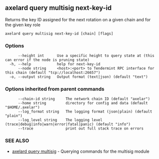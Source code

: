 ## axelard query multisig next-key-id

Returns the key ID assigned for the next rotation on a given chain and for the given key role

```
axelard query multisig next-key-id [chain] [flags]
```

### Options

```
      --height int      Use a specific height to query state at (this can error if the node is pruning state)
  -h, --help            help for next-key-id
      --node string     <host>:<port> to Tendermint RPC interface for this chain (default "tcp://localhost:26657")
  -o, --output string   Output format (text|json) (default "text")
```

### Options inherited from parent commands

```
      --chain-id string     The network chain ID (default "axelar")
      --home string         directory for config and data (default "$HOME/.axelar")
      --log_format string   The logging format (json|plain) (default "plain")
      --log_level string    The logging level (trace|debug|info|warn|error|fatal|panic) (default "info")
      --trace               print out full stack trace on errors
```

### SEE ALSO

- [axelard query multisig](axelard_query_multisig.md)	 - Querying commands for the multisig module

